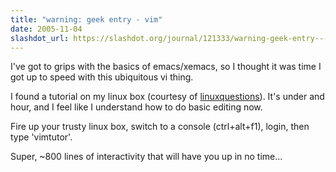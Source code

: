 ```yaml
---
title: "warning: geek entry - vim"
date: 2005-11-04
slashdot_url: https://slashdot.org/journal/121333/warning-geek-entry---vim
---
```


<p>I've got to grips with the basics of emacs/xemacs, so I thought it was time I got up to speed with this ubiquitous vi thing.</p>
<p>I found a tutorial on my linux box (courtesy of <a href="http://www.linuxquestions.org/">linuxquestions</a>). It's under and hour, and I feel like I understand how to do basic editing now.</p>
<p>Fire up your trusty linux box, switch to a console (ctrl+alt+f1), login, then type 'vimtutor'.</p>
<p>Super, ~800 lines of interactivity that will have you up in no time...</p>

